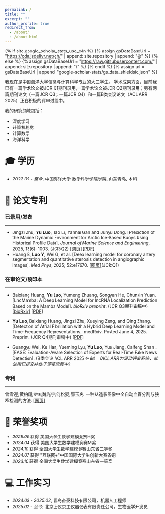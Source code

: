```yaml
---
permalink: /
title: ""
excerpt: ""
author_profile: true
redirect_from: 
  - /about/
  - /about.html
---
```


{% if site.google_scholar_stats_use_cdn %}
{% assign gsDataBaseUrl = "https://cdn.jsdelivr.net/gh/" | append: site.repository | append: "@" %}
{% else %}
{% assign gsDataBaseUrl = "https://raw.githubusercontent.com/" | append: site.repository | append: "/" %}
{% endif %}
{% assign url = gsDataBaseUrl | append: "google-scholar-stats/gs_data_shieldsio.json" %}

<span class='anchor' id='about-me'></span>

我现在是中国海洋大学信息与计算科学专业的大三学生。
学术成果方面，目前我已有一篇学术论文被JCR Q1期刊录用,一篇学术论文被JCR Q2期刊录用；另有两篇期刊论文（一篇JCR Q3；一篇JCR Q4）和一篇B类会议论文（ACL ARR 2025）正在积极的评审过程中。

我的研究领域包括：

- 深度学习
- 计算机视觉
- 计算数学
- 海洋科学

<span class='anchor' id='-xl'></span>

# 🎓 学历
- *2022.09 - 至今*, 中国海洋大学 数学科学学院学院, 山东青岛, 本科
 
<span class='anchor' id='-lwzl'></span>

# 📝 论文专利

### 已录用/发表

-----
  - Jingzi Zhu, **Yu Luo**, Tao Li, Yanhai Gan and Junyu Dong. [Prediction of the Marine Dynamic Environment for Arctic Ice-Based Buoys Using Historical Profile Data]. *Journal of Marine Science and Engineering*, 2025, 13(6): 1003. (JCR:Q2)
    [[网页]](https://www.mdpi.com/2077-1312/13/6/1003) [[PDF]](https://www.google.com/search?q=https://www.mdpi.com/2077-1312/13/6/1003/pdf)
  - Huang B, **Luo Y**, Wei G, et al. [Deep learning model for coronary artery segmentation and quantitative stenosis detection in angiographic images]. *Med Phys*, 2025; 52:e17970. [[网页]](https://doi.org/10.1002/mp.17970)(JCR:Q1)
  

### 在审论文/预印本

-----
  - Baixiang Huang, **Yu Luo**, Yumeng Zhuang, Songyan He, Chunxin Yuan. [LncMamba: A Deep Learning Model for lncRNA Localization Prediction Based on the Mamba Model]. *bioRxiv preprint*. (JCR Q3期刊审稿中)
  [[bioRxiv]](https://www.biorxiv.org/content/10.1101/2025.03.29.646080v2.abstract) 
  [[PDF]](https://www.biorxiv.org/content/10.1101/2025.03.29.646080v2.full.pdf)

  - **Yu Luo**, Baixiang Huang, Jingzi Zhu, Xueying Zeng, and Qing Zhang. [Detection of Atrial Fibrillation with a Hybrid Deep Learning Model and Time-Frequency Representations.] medRxiv. Posted June 4, 2025. Preprint. (JCR Q4期刊审稿中)
  [[PDF]](https://doi.org/10.1101/2025.06.03.25328929)

  - Guangyu Wei, Ke Han, Yueming Lyu, **Yu Luo**, Yue Jiang, Caifeng Shan . [EASE: Evaluation-Aware Selection of Experts for Real-Time Fake News Detection]. (B类会议 ACL ARR 2025 在审)
    *（ACL ARR为滚动评审系统，此处指已提交并处于评审流程中）*

### 专利
-----

曾雪迎;黄柏翔;`罗钰`;魏光宇;何松晏;邵玉爽. 一种从造影图像中全自动血管分割与狭窄检测的方法. [[网页]](https://d.wanfangdata.com.cn/patent/ChhQYXRlbnROZXdTMjAyNTA1MjYyMjA3MDQSEENOMjAyNDExNTI3MDc2LlgaCHVpY3JsbzNh)

<span class='anchor' id='-ryjx'></span>

# 🏅 荣誉奖项
- *2025.05* 获得 美国大学生数学建模竞赛H奖  
- *2024.04* 获得 美国大学生数学建模竞赛M奖  
- *2024.10* 获得 全国大学生数学建模竞赛山东省二等奖
- *2024.07* 获得 "互联网+"中国国际大学生创新大赛省铜
- *2023.10* 获得 全国大学生数学建模竞赛山东省一等奖

<!-- <span class='anchor' id='-xshy'></span>

# 🎯 学术会议
- *2025.06* ACL 2025, 多伦多, 加拿大
- *2024.12* AAAI 2025, 新加坡 -->

<span class='anchor' id='-gzsx'></span>

# 💻 工作实习
- *2024.09 - 2025.02*, 青岛奋泰科技有限公司，机器人工程师
- *2025.02 - 至今*, 北京上仪京工仪器仪表有限责任公司，生物医学开发员
